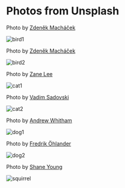 # Photos from Unsplash

Photo by [Zdeněk Macháček](https://unsplash.com/@zmachacek)

![bird1](bird1.jpg)

Photo by [Zdeněk Macháček](https://unsplash.com/@zmachacek)

![bird2](bird2.jpg)

Photo by [Zane Lee](https://unsplash.com/@zane4004)

![cat1](cat1.jpg)

Photo by [Vadim Sadovski](https://unsplash.com/@vadimsadovski)

![cat2](cat2.jpg)

Photo by [Andrew Whitham](https://unsplash.com/@andyw101)

![dog1](dog1.jpg)

Photo by [Fredrik Öhlander](https://unsplash.com/@fredrikohlander)

![dog2](dog2.jpg)

Photo by [Shane Young](https://unsplash.com/@shane_young)

![squirrel](squirrel.jpg)
